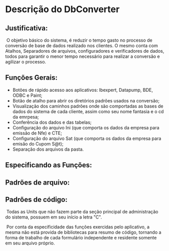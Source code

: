 # Descrição do DbConverter



## Justificativa:

​	O objetivo básico do sistema, é reduzir o tempo gasto no processo de conversão de base de dados realizado nos clientes. O mesmo conta com Atalhos, Separadores de arquivos, configuradores e verificadores de dados, todos para garantir o menor tempo necessário para realizar a conversão e agilizar o processo.

## Funções Gerais:

- Botões de rápido acesso aos aplicativos: Ibexpert, Datapump, BDE, ODBC e Paint;
- Botão de atalho para abrir os diretórios padrões usados na conversão;
- Visualização dos caminhos padrões onde são comportadas as bases de dados do sistema de cada cliente, assim como seu nome fantasia e o cd da emrpesa;
- Conferência dos dados e das tabelas;
- Configuração do arquivo Ini (que comporta os dados da empresa para emissão de Nfe) e CTE;
- Configuração do arquivo Sat (que comporta os dados da empresa para emisão do Cupom S@t);
- Separação dos arquivos da pasta.

## Especificando as Funções:



## Padrões de arquivo:



## Padrões de código:

​	Todas as Units que não fazem parte da seção principal de administração do sistema, possuem em seu início a letra "C". 

​	Por conta da especificidade das funções exercidas pelo aplicativo, a mesma não está provida de bibliotecas para resumo de código, tornando a forma de trabalho de cada formulário independente e residente somente em seu arquivo próprio.
